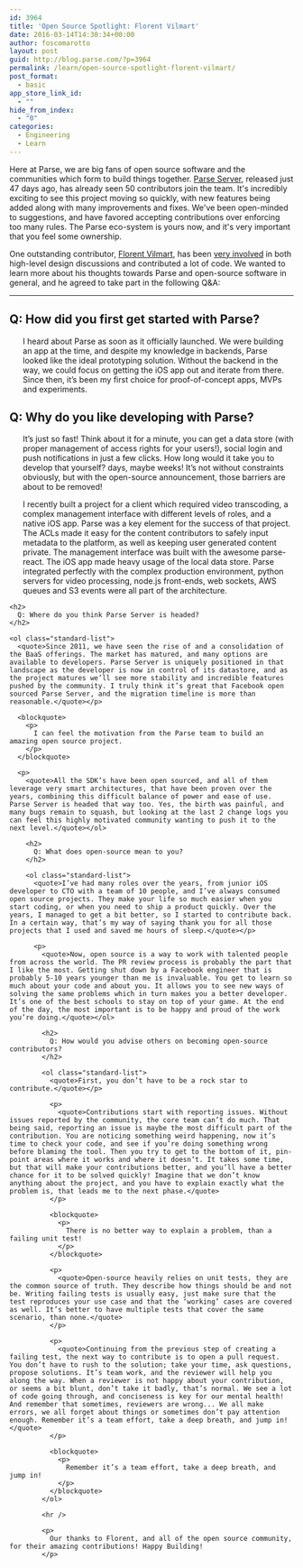 ```yaml
---
id: 3964
title: 'Open Source Spotlight: Florent Vilmart'
date: 2016-03-14T14:30:34+00:00
author: foscomarotto
layout: post
guid: http://blog.parse.com/?p=3964
permalink: /learn/open-source-spotlight-florent-vilmart/
post_format:
  - basic
app_store_link_id:
  - ""
hide_from_index:
  - "0"
categories:
  - Engineering
  - Learn
---
```

Here at Parse, we are big fans of open source software and the communities which form to build things together. [Parse Server](https://github.com/parseplatform/parse-server), released just 47 days ago, has already seen 50 contributors join the team. It's incredibly exciting to see this project moving so quickly, with new features being added along with many improvements and fixes. We've been open-minded to suggestions, and have favored accepting contributions over enforcing too many rules. The Parse eco-system is yours now, and it's very important that you feel some ownership.

One outstanding contributor, [Florent Vilmart](https://twitter.com/flovilmart), has been [very involved](https://github.com/ParsePlatform/parse-server/issues?utf8=%E2%9C%93&q=mentions%3Aflovilmart) in both high-level design discussions and contributed a lot of code. We wanted to learn more about his thoughts towards Parse and open-source software in general, and he agreed to take part in the following Q&A:

* * *

## Q: How did you first get started with Parse?

<ol class="standard-list">
  <quote>I heard about Parse as soon as it officially launched. We were building an app at the time, and despite my knowledge in backends, Parse looked like the ideal prototyping solution. Without the backend in the way, we could focus on getting the iOS app out and iterate from there. Since then, it’s been my first choice for proof-of-concept apps, MVPs and experiments.</quote>
</ol>

## Q: Why do you like developing with Parse?

<ol class="standard-list">
  <quote>It’s just so fast! Think about it for a minute, you can get a data store (with proper management of access rights for your users!), social login and push notifications in just a few clicks. How long would it take you to develop that yourself? days, maybe weeks! It’s not without constraints obviously, but with the open-source announcement, those barriers are about to be removed!</quote></p> 
  
  <p>
    <quote>I recently built a project for a client which required video transcoding, a complex management interface with different levels of roles, and a native iOS app. Parse was a key element for the success of that project. The ACLs made it easy for the content contributors to safely input metadata to the platform, as well as keeping user generated content private. The management interface was built with the awesome parse-react. The iOS app made heavy usage of the local data store. Parse integrated perfectly with the complex production environment, python servers for video processing, node.js front-ends, web sockets, AWS queues and S3 events were all part of the architecture.</quote></ol> 
    
    <h2>
      Q: Where do you think Parse Server is headed?
    </h2>
    
    <ol class="standard-list">
      <quote>Since 2011, we have seen the rise of and a consolidation of the BaaS offerings. The market has matured, and many options are available to developers. Parse Server is uniquely positioned in that landscape as the developer is now in control of its datastore, and as the project matures we’ll see more stability and incredible features pushed by the community. I truly think it’s great that Facebook open sourced Parse Server, and the migration timeline is more than reasonable.</quote></p> 
      
      <blockquote>
        <p>
          I can feel the motivation from the Parse team to build an amazing open source project.
        </p>
      </blockquote>
      
      <p>
        <quote>All the SDK’s have been open sourced, and all of them leverage very smart architectures, that have been proven over the years, combining this difficult balance of power and ease of use. Parse Server is headed that way too. Yes, the birth was painful, and many bugs remain to squash, but looking at the last 2 change logs you can feel this highly motivated community wanting to push it to the next level.</quote></ol> 
        
        <h2>
          Q: What does open-source mean to you?
        </h2>
        
        <ol class="standard-list">
          <quote>I’ve had many roles over the years, from junior iOS developer to CTO with a team of 10 people, and I’ve always consumed open source projects. They make your life so much easier when you start coding, or when you need to ship a product quickly. Over the years, I managed to get a bit better, so I started to contribute back. In a certain way, that’s my way of saying thank you for all those projects that I used and saved me hours of sleep.</quote></p> 
          
          <p>
            <quote>Now, open source is a way to work with talented people from across the world. The PR review process is probably the part that I like the most. Getting shut down by a Facebook engineer that is probably 5-10 years younger than me is invaluable. You get to learn so much about your code and about you. It allows you to see new ways of solving the same problems which in turn makes you a better developer. It’s one of the best schools to stay on top of your game. At the end of the day, the most important is to be happy and proud of the work you’re doing.</quote></ol> 
            
            <h2>
              Q: How would you advise others on becoming open-source contributors?
            </h2>
            
            <ol class="standard-list">
              <quote>First, you don’t have to be a rock star to contribute.</quote></p> 
              
              <p>
                <quote>Contributions start with reporting issues. Without issues reported by the community, the core team can’t do much. That being said, reporting an issue is maybe the most difficult part of the contribution. You are noticing something weird happening, now it’s time to check your code, and see if you’re doing something wrong before blaming the tool. Then you try to get to the bottom of it, pin-point areas where it works and where it doesn’t. It takes some time, but that will make your contributions better, and you’ll have a better chance for it to be solved quickly! Imagine that we don’t know anything about the project, and you have to explain exactly what the problem is, that leads me to the next phase.</quote>
              </p>
              
              <blockquote>
                <p>
                  There is no better way to explain a problem, than a failing unit test!
                </p>
              </blockquote>
              
              <p>
                <quote>Open-source heavily relies on unit tests, they are the common source of truth. They describe how things should be and not be. Writing failing tests is usually easy, just make sure that the test reproduces your use case and that the ‘working’ cases are covered as well. It’s better to have multiple tests that cover the same scenario, than none.</quote>
              </p>
              
              <p>
                <quote>Continuing from the previous step of creating a failing test, the next way to contribute is to open a pull request. You don’t have to rush to the solution; take your time, ask questions, propose solutions. It’s team work, and the reviewer will help you along the way. When a reviewer is not happy about your contribution, or seems a bit blunt, don’t take it badly, that’s normal. We see a lot of code going through, and conciseness is key for our mental health! And remember that sometimes, reviewers are wrong... We all make errors, we all forget about things or sometimes don’t pay attention enough. Remember it’s a team effort, take a deep breath, and jump in!</quote>
              </p>
              
              <blockquote>
                <p>
                  Remember it’s a team effort, take a deep breath, and jump in!
                </p>
              </blockquote>
            </ol>
            
            <hr />
            
            <p>
              Our thanks to Florent, and all of the open source community, for their amazing contributions! Happy Building!
            </p>